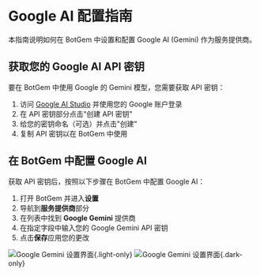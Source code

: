 # Google AI 配置指南

本指南说明如何在 BotGem 中设置和配置 Google AI (Gemini) 作为服务提供商。

## 获取您的 Google AI API 密钥

要在 BotGem 中使用 Google 的 Gemini 模型，您需要获取 API 密钥：

1. 访问 [Google AI Studio](https://makersuite.google.com/app/apikey) 并使用您的 Google 账户登录
2. 在 API 密钥部分点击"创建 API 密钥"
3. 给您的密钥命名（可选）并点击"创建"
4. 复制 API 密钥以在 BotGem 中使用

## 在 BotGem 中配置 Google AI

获取 API 密钥后，按照以下步骤在 BotGem 中配置 Google AI：

1. 打开 BotGem 并进入**设置**
2. 导航到**服务提供商**部分
3. 在列表中找到 **Google Gemini** 提供商
4. 在指定字段中输入您的 Google Gemini API 密钥
5. 点击**保存**应用您的更改

![Google Gemini 设置界面](/google-gemini.png){.light-only}
![Google Gemini 设置界面](/google-gemini-dark.png){.dark-only}
